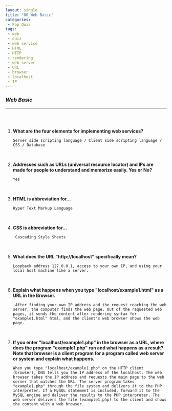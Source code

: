 ```yaml
---
layout: single
title: "00_Web Basic"
categories: 
 - Pop Quiz
tags:
 - web
 - quiz
 - web service
 - HTML
 - HTTP
 - rendering
 - web server
 - URL
 - browser
 - localhost
 - IP
---
```


### *Web Basic*



----------------------------------------------------------------------------------------------------------------------------------------------------------------

<br/>

<br/>

1. **What are the four elements for implementing web services?**

   ```
   Server side scripting language / Client side scripting language / CSS / Database 
   ```

   <br/>

2. **Addresses such as URLs (universal resource locator) and IPs are made for people to understand and memorize easily. Yes or No?** 

   ```
   Yes
   ```

   <br/>

3. **HTML is abbreviation for...**

   ```
   Hyper Text Markup Language
   ```

   <br/>

4. **CSS is abbreviation for...**

   ```
    Cascading Style Sheets
   ```

   <br/>

5. **What does the URL "http://localhost" specifically mean?**

   ```
   Loopback address 127.0.0.1, access to your own IP, and using your local host machine like a server.
   ```

   <br/>

6. **Explain what happens when you type "localhost/example1.html" as a URL in the Browser.**

   ```
    After finding your own IP address and the request reaching the web server, the computer finds the web page. Out of the requested web pages, it sends the content after rendering syntax for "example1.html" html, and the client's web browser shows the web page. 
   ```

   <br/>

7. **If you enter "localhost/example1.php" in the browser as a URL, where does the program "example1.php" run and what happens as a result? Note that browser is a client program for a program called web server or system and explain what happens.**

   ```
   When you type "localhost/example1.php" on the HTTP client (browser), DNS tells you the IP address of the localhost. The web browser takes the IP address and requests the main page to the web server that matches the URL. The server program takes "example1.php" through the file system and delivers it to the PHP interpreter. If a MySQL statement is included, forward it to the MySQL engine and deliver the results to the PHP interpreter. The web server delivers the file (example1.php) to the client and shows the content with a web browser.
   ```

   <br/>

